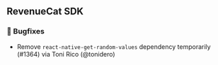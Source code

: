 ## RevenueCat SDK
### 🐞 Bugfixes
* Remove `react-native-get-random-values` dependency temporarily (#1364) via Toni Rico (@tonidero)

